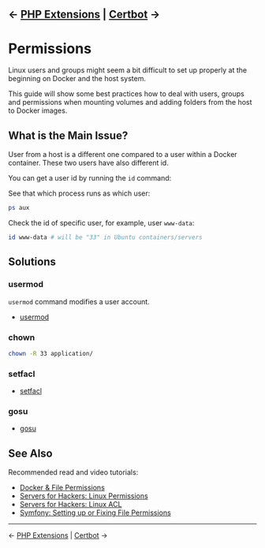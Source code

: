 &larr; [PHP Extensions](05-php-extensions.md) | [Certbot](07-certbot.md) &rarr;
---

# Permissions

Linux users and groups might seem a bit difficult to set up properly at the
beginning on Docker and the host system.

This guide will show some best practices how to deal with users, groups and
permissions when mounting volumes and adding folders from the host to Docker
images.

## What is the Main Issue?

User from a host is a different one compared to a user within a Docker container.
These two users have also different id.

You can get a user id by running the `id` command:

See that which process runs as which user:

```bash
ps aux
```

Check the id of specific user, for example, user `www-data`:

```bash
id www-data # will be "33" in Ubuntu containers/servers
```

## Solutions

### usermod

`usermod` command modifies a user account.

* [usermod](http://man7.org/linux/man-pages/man8/usermod.8.html)

### chown

```bash
chown -R 33 application/
```

### setfacl

* [setfacl](http://man7.org/linux/man-pages/man1/setfacl.1.html)

### gosu

* [gosu](https://github.com/tianon/gosu)

## See Also

Recommended read and video tutorials:

* [Docker & File Permissions](https://shippingdocker.com/docker-in-development/docker-file-permissions/)
* [Servers for Hackers: Linux Permissions](https://serversforhackers.com/video/linux-permissions)
* [Servers for Hackers: Linux ACL](https://serversforhackers.com/video/linux-acls)
* [Symfony: Setting up or Fixing File Permissions](http://symfony.com/doc/current/setup/file_permissions.html)

---
&larr; [PHP Extensions](05-php-extensions.md) | [Certbot](07-certbot.md) &rarr;
